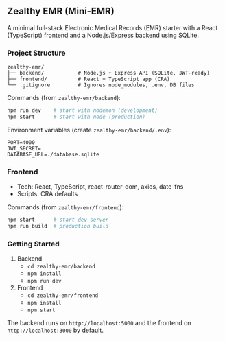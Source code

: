 ## Zealthy EMR (Mini-EMR)

A minimal full-stack Electronic Medical Records (EMR) starter with a React (TypeScript) frontend and a Node.js/Express backend using SQLite.

### Project Structure

```
zealthy-emr/
├── backend/           # Node.js + Express API (SQLite, JWT-ready)
├── frontend/          # React + TypeScript app (CRA)
└── .gitignore         # Ignores node_modules, .env, DB files
```


Commands (from `zealthy-emr/backend`):

```bash
npm run dev    # start with nodemon (development)
npm start      # start with node (production)
```

Environment variables (create `zealthy-emr/backend/.env`):
```env
PORT=4000
JWT_SECRET=
DATABASE_URL=./database.sqlite
```

### Frontend
- Tech: React, TypeScript, react-router-dom, axios, date-fns
- Scripts: CRA defaults

Commands (from `zealthy-emr/frontend`):

```bash
npm start      # start dev server
npm run build  # production build
```

### Getting Started
1. Backend
   - `cd zealthy-emr/backend`
   - `npm install` 
   - `npm run dev`
2. Frontend
   - `cd zealthy-emr/frontend`
   - `npm install` 
   - `npm start`

The backend runs on `http://localhost:5000` and the frontend on `http://localhost:3000` by default.



